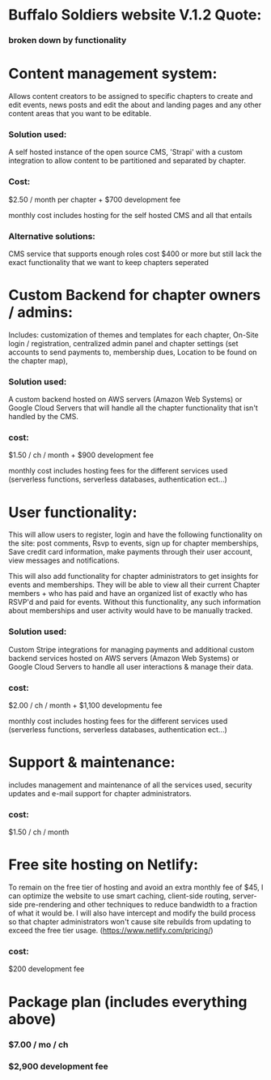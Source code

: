
# Buffalo Soldiers website V.1.2 Quote:
### broken down by functionality



# Content management system:
Allows content creators to be assigned to specific chapters to create and edit events, news posts and edit the about and landing pages and any other content areas that you want to be editable.

### Solution used: 
A self hosted instance of the open source CMS, 'Strapi' with a custom integration to allow content to be partitioned and separated by chapter.

### Cost:
$2.50 / month per chapter + $700 development fee

monthly cost includes hosting for the self hosted CMS and all that entails

### Alternative solutions:
CMS service that supports enough roles cost $400 or more but still lack the exact functionality that we want to keep chapters seperated



# Custom Backend for chapter owners / admins:
Includes: customization of themes and templates for each chapter, On-Site login / registration, centralized admin panel and chapter settings  (set accounts to send payments to, membership dues, Location to be found on the chapter map), 

### Solution used: 
A custom backend hosted on AWS servers (Amazon Web Systems) or Google Cloud Servers that will handle all the chapter functionality that isn't handled by the CMS.

### cost: 
$1.50 / ch / month  + $900 development fee

monthly cost includes hosting fees for the different services used (serverless functions, serverless databases, authentication ect...)



# User functionality:
This will allow users to register, login and have the following functionality on the site:
post comments, Rsvp to events, sign up for chapter memberships, Save credit card information, make payments through their user account, view messages and notifications.

This will also add functionality for chapter administrators to get insights for events and memberships. They will be able to view all their current Chapter members + who has paid and have an organized list of exactly who has RSVP'd and paid for events. Without this functionality, any such information about memberships and user activity would have to be manually tracked.

### Solution used: 
Custom Stripe integrations for managing payments and additional custom backend services hosted on AWS servers (Amazon Web Systems) or Google Cloud Servers to handle all user interactions & manage their data.

### cost: 
$2.00 / ch / month  + $1,100 developmentu fee

monthly cost includes hosting fees for the different services used (serverless functions, serverless databases, authentication ect...)


# Support & maintenance: 
includes management and maintenance of all the services used, security updates and e-mail support for chapter administrators.

### cost: 
$1.50 / ch / month 



# Free site hosting on Netlify:
To remain on the free tier of hosting and avoid an extra monthly fee of $45, I can optimize the website to use smart caching, client-side routing, server-side pre-rendering and other techniques to reduce bandwidth to a fraction of what it would be. I will also have intercept and modify the build process so that chapter administrators won't cause site rebuilds from updating to exceed the free tier usage. (https://www.netlify.com/pricing/)

### cost:
 $200 development fee



# Package plan (includes everything above)

### $7.00 / mo / ch
### $2,900 development fee


















